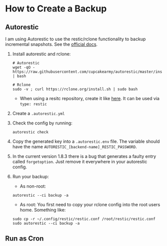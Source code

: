 # How to Create a Backup

## Autorestic

I am using Autorestic to use the restic/rclone functionality to backup incremental snapshots.
See the [official docs](https://autorestic.vercel.app/config).

1. Install autorestic and rclone:
    ```shell
    # Autorestic
    wget -qO - https://raw.githubusercontent.com/cupcakearmy/autorestic/master/install.sh | bash

    # Rclone
    sudo -v ; curl https://rclone.org/install.sh | sudo bash
    ```
    - When using a resitc repository, create it like [here](https://rclone.org/docs/). It can be used via `type: restic`

2. Create a `.autorestic.yml`

3. Check the config by running:
    ```shell
    autorestic check
    ```

4. Copy the generated key into a `.autorestic.env` file. The variable should have the name `AUTORESTIC_[backend-name]_RESTIC_PASSWORD`.

5. In the current version 1.8.3 there is a bug that generates a faulty entry called `forgetoption`. Just remove it everywhere in your autorestic config.

6. Run your backup:
    - As non-root:
    ```shell
    autorestic --ci backup -a
    ```
    - As root: You first need to copy your rclone config into the root users home. Something like:
    ```
    sudo cp -r ~/.config/restic/restic.conf /root/restic/restic.conf
    sudo autorestic --ci backup -a
    ```

## Run as Cron

